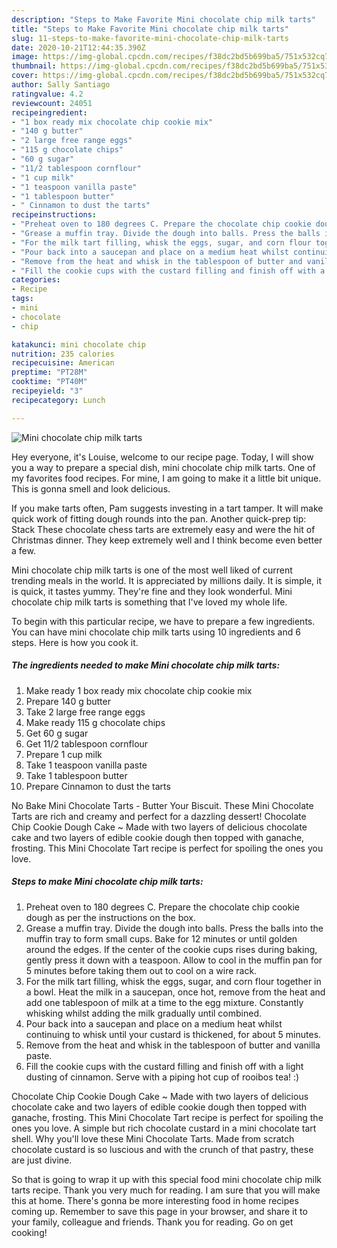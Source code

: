 ```yaml
---
description: "Steps to Make Favorite Mini chocolate chip milk tarts"
title: "Steps to Make Favorite Mini chocolate chip milk tarts"
slug: 11-steps-to-make-favorite-mini-chocolate-chip-milk-tarts
date: 2020-10-21T12:44:35.390Z
image: https://img-global.cpcdn.com/recipes/f38dc2bd5b699ba5/751x532cq70/mini-chocolate-chip-milk-tarts-recipe-main-photo.jpg
thumbnail: https://img-global.cpcdn.com/recipes/f38dc2bd5b699ba5/751x532cq70/mini-chocolate-chip-milk-tarts-recipe-main-photo.jpg
cover: https://img-global.cpcdn.com/recipes/f38dc2bd5b699ba5/751x532cq70/mini-chocolate-chip-milk-tarts-recipe-main-photo.jpg
author: Sally Santiago
ratingvalue: 4.2
reviewcount: 24051
recipeingredient:
- "1 box ready mix chocolate chip cookie mix"
- "140 g butter"
- "2 large free range eggs"
- "115 g chocolate chips"
- "60 g sugar"
- "11/2 tablespoon cornflour"
- "1 cup milk"
- "1 teaspoon vanilla paste"
- "1 tablespoon butter"
- " Cinnamon to dust the tarts"
recipeinstructions:
- "Preheat oven to 180 degrees C. Prepare the chocolate chip cookie dough as per the instructions on the box."
- "Grease a muffin tray. Divide the dough into balls. Press the balls into the muffin tray to form small cups. Bake for 12 minutes or until golden around the edges. If the center of the cookie cups rises during baking, gently press it down with a teaspoon. Allow to cool in the muffin pan for 5 minutes before taking them out to cool on a wire rack."
- "For the milk tart filling, whisk the eggs, sugar, and corn flour together in a bowl. Heat the milk in a saucepan, once hot, remove from the heat and add one tablespoon of milk at a time to the egg mixture. Constantly whisking whilst adding the milk gradually until combined."
- "Pour back into a saucepan and place on a medium heat whilst continuing to whisk until your custard is thickened, for about 5 minutes."
- "Remove from the heat and whisk in the tablespoon of butter and vanilla paste."
- "Fill the cookie cups with the custard filling and finish off with a light dusting of cinnamon. Serve with a piping hot cup of rooibos tea! :)"
categories:
- Recipe
tags:
- mini
- chocolate
- chip

katakunci: mini chocolate chip 
nutrition: 235 calories
recipecuisine: American
preptime: "PT28M"
cooktime: "PT40M"
recipeyield: "3"
recipecategory: Lunch

---
```



![Mini chocolate chip milk tarts](https://img-global.cpcdn.com/recipes/f38dc2bd5b699ba5/751x532cq70/mini-chocolate-chip-milk-tarts-recipe-main-photo.jpg)

Hey everyone, it's Louise, welcome to our recipe page. Today, I will show you a way to prepare a special dish, mini chocolate chip milk tarts. One of my favorites food recipes. For mine, I am going to make it a little bit unique. This is gonna smell and look delicious.

If you make tarts often, Pam suggests investing in a tart tamper. It will make quick work of fitting dough rounds into the pan. Another quick-prep tip: Stack These chocolate chess tarts are extremely easy and were the hit of Christmas dinner. They keep extremely well and I think become even better a few.

Mini chocolate chip milk tarts is one of the most well liked of current trending meals in the world. It is appreciated by millions daily. It is simple, it is quick, it tastes yummy. They're fine and they look wonderful. Mini chocolate chip milk tarts is something that I've loved my whole life.


To begin with this particular recipe, we have to prepare a few ingredients. You can have mini chocolate chip milk tarts using 10 ingredients and 6 steps. Here is how you cook it.

<!--inarticleads1-->

##### The ingredients needed to make Mini chocolate chip milk tarts:

1. Make ready 1 box ready mix chocolate chip cookie mix
1. Prepare 140 g butter
1. Take 2 large free range eggs
1. Make ready 115 g chocolate chips
1. Get 60 g sugar
1. Get 11/2 tablespoon cornflour
1. Prepare 1 cup milk
1. Take 1 teaspoon vanilla paste
1. Take 1 tablespoon butter
1. Prepare  Cinnamon to dust the tarts


No Bake Mini Chocolate Tarts - Butter Your Biscuit. These Mini Chocolate Tarts are rich and creamy and perfect for a dazzling dessert! Chocolate Chip Cookie Dough Cake ~ Made with two layers of delicious chocolate cake and two layers of edible cookie dough then topped with ganache, frosting. This Mini Chocolate Tart recipe is perfect for spoiling the ones you love. 

<!--inarticleads2-->

##### Steps to make Mini chocolate chip milk tarts:

1. Preheat oven to 180 degrees C. Prepare the chocolate chip cookie dough as per the instructions on the box.
1. Grease a muffin tray. Divide the dough into balls. Press the balls into the muffin tray to form small cups. Bake for 12 minutes or until golden around the edges. If the center of the cookie cups rises during baking, gently press it down with a teaspoon. Allow to cool in the muffin pan for 5 minutes before taking them out to cool on a wire rack.
1. For the milk tart filling, whisk the eggs, sugar, and corn flour together in a bowl. Heat the milk in a saucepan, once hot, remove from the heat and add one tablespoon of milk at a time to the egg mixture. Constantly whisking whilst adding the milk gradually until combined.
1. Pour back into a saucepan and place on a medium heat whilst continuing to whisk until your custard is thickened, for about 5 minutes.
1. Remove from the heat and whisk in the tablespoon of butter and vanilla paste.
1. Fill the cookie cups with the custard filling and finish off with a light dusting of cinnamon. Serve with a piping hot cup of rooibos tea! :)


Chocolate Chip Cookie Dough Cake ~ Made with two layers of delicious chocolate cake and two layers of edible cookie dough then topped with ganache, frosting. This Mini Chocolate Tart recipe is perfect for spoiling the ones you love. A simple but rich chocolate custard in a mini chocolate tart shell. Why you&#39;ll love these Mini Chocolate Tarts. Made from scratch chocolate custard is so luscious and with the crunch of that pastry, these are just divine. 

So that is going to wrap it up with this special food mini chocolate chip milk tarts recipe. Thank you very much for reading. I am sure that you will make this at home. There's gonna be more interesting food in home recipes coming up. Remember to save this page in your browser, and share it to your family, colleague and friends. Thank you for reading. Go on get cooking!
